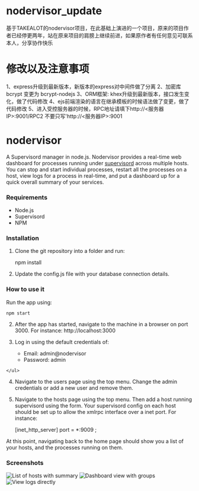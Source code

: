 # nodervisor_update

基于TAKEALOT的nodervisor项目，在此基础上演进的一个项目，原来的项目作者已经停更两年，站在原来项目的肩膀上继续前进，如果原作者有任何意见可联系本人，分享协作快乐


# 修改以及注意事项

1、express升级到最新版本，新版本的express对中间件做了分离
2、加密库 bcrypt 变更为 bcrypt-nodejs
3、ORM框架: khex升级到最新版本，接口发生变化，做了代码修改
4、ejs前端渲染的语言在继承模板的时候语法做了变更，做了代码修改
5、进入受控服务器的时候，RPC地址请填下http://<服务器IP>:9001/RPC2 不要只写'http://<服务器IP>:9001



nodervisor
==========

A Supervisord manager in node.js. Nodervisor provides a real-time web dashboard for processes running under [supervisord](http://supervisord.org/) across multiple hosts. You can stop and start individual processes, restart all the processes on a host, view logs for a process in real-time, and put a dashboard up for a quick overall summary of your services.

### Requirements

- Node.js
- Supervisord
- NPM

### Installation

  1. Clone the git repository into a folder and run:

        npm install

  2. Update the config.js file with your database connection details.

### How to use it

  Run the app using:

    npm start

  2. After the app has started, navigate to the machine in a browser on port 3000.
  For instance:
    http://localhost:3000

  3. Log in using the default credentials of:
  	<ul>
  		<li>Email: admin@nodervisor</li>
  		<li>Password: admin</li>
	</ul>

  4. Navigate to the users page using the top menu. Change the admin credentials or add a new user and remove them.

  5. Navigate to the hosts page using the top menu. Then add a host running supervisord using the form. Your supervisord config on each host should be set up to allow the xmlrpc interface over a inet port.
  For instance:

      [inet_http_server]
      port = *:9009 ;

  At this point, navigating back to the home page should show you a list of your hosts, and the processes running on them.

### Screenshots

  ![List of hosts with summary](/../screenshots/screenshots/screenshot1.png?raw=true "List of hosts with summary")
  ![Dashboard view with groups](/../screenshots/screenshots/screenshot2.png?raw=true "Dashboard view with groups")
  ![View logs directly](/../screenshots/screenshots/screenshot3.png?raw=true "View logs directly")
